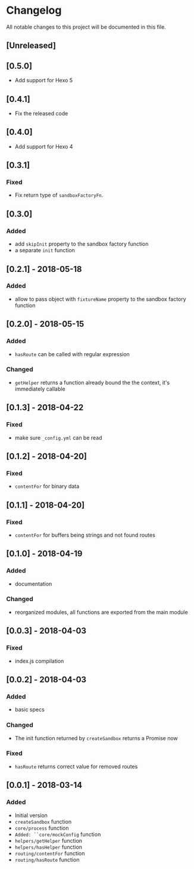 # Changelog
All notable changes to this project will be documented in this file.

## [Unreleased]
## [0.5.0]
- Add support for Hexo 5

## [0.4.1]
 - Fix the released code

## [0.4.0]
 - Add support for Hexo 4

## [0.3.1]
### Fixed
 - Fix return type of `sandboxFactoryFn`.

## [0.3.0]
### Added
 - add `skipInit` property to the sandbox factory function
 - a separate `init` function

## [0.2.1] - 2018-05-18
### Added
 - allow to pass object with `fixtureName` property to the sandbox factory function

## [0.2.0] - 2018-05-15
### Added
 - `hasRoute` can be called with regular expression

### Changed
 - `getHelper` returns a function already bound the the context, it's immediately callable

## [0.1.3] - 2018-04-22
### Fixed
 - make sure `_config.yml` can be read

## [0.1.2] - 2018-04-20]
### Fixed
 - `contentFor` for binary data

## [0.1.1] - 2018-04-20]
### Fixed
 - `contentFor` for buffers being strings and not found routes

## [0.1.0] - 2018-04-19
### Added
 - documentation

### Changed
 - reorganized modules, all functions are exported from the main module

## [0.0.3] - 2018-04-03
### Fixed
- index.js compilation

## [0.0.2] - 2018-04-03
### Added
- basic specs

### Changed
- The init function returned by `createSandbox` returns a Promise now

### Fixed
- `hasRoute` returns correct value for removed routes

## [0.0.1] - 2018-03-14
### Added
- Initial version
- `createSandbox` function
- `core/process` function
- `Added: ``core/mockConfig` function
- `helpers/getHelper` function
- `helpers/hasHelper` function
- `routing/contentFor` function
- `routing/hasRoute` function
